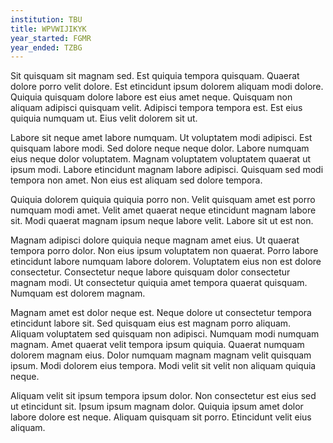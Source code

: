```yaml
---
institution: TBU
title: WPVWIJIKYK
year_started: FGMR
year_ended: TZBG
---
```


Sit quisquam sit magnam sed. Est quiquia tempora quisquam. Quaerat dolore porro velit dolore. Est etincidunt ipsum dolorem aliquam modi dolore. Quiquia quisquam dolore labore est eius amet neque. Quisquam non aliquam adipisci quisquam velit. Adipisci tempora tempora est. Est eius quiquia numquam ut. Eius velit dolorem sit ut.

Labore sit neque amet labore numquam. Ut voluptatem modi adipisci. Est quisquam labore modi. Sed dolore neque neque dolor. Labore numquam eius neque dolor voluptatem. Magnam voluptatem voluptatem quaerat ut ipsum modi. Labore etincidunt magnam labore adipisci. Quisquam sed modi tempora non amet. Non eius est aliquam sed dolore tempora.

Quiquia dolorem quiquia quiquia porro non. Velit quisquam amet est porro numquam modi amet. Velit amet quaerat neque etincidunt magnam labore sit. Modi quaerat magnam ipsum neque labore velit. Labore sit ut est non.

Magnam adipisci dolore quiquia neque magnam amet eius. Ut quaerat tempora porro dolor. Non eius ipsum voluptatem non quaerat. Porro labore etincidunt labore numquam labore dolorem. Voluptatem eius non est dolore consectetur. Consectetur neque labore quisquam dolor consectetur magnam modi. Ut consectetur quiquia amet tempora quaerat quisquam. Numquam est dolorem magnam.

Magnam amet est dolor neque est. Neque dolore ut consectetur tempora etincidunt labore sit. Sed quisquam eius est magnam porro aliquam. Aliquam voluptatem sed quisquam non adipisci. Numquam modi numquam magnam. Amet quaerat velit tempora ipsum quiquia. Quaerat numquam dolorem magnam eius. Dolor numquam magnam magnam velit quisquam ipsum. Modi dolorem eius tempora. Modi velit sit velit non aliquam quiquia neque.

Aliquam velit sit ipsum tempora ipsum dolor. Non consectetur est eius sed ut etincidunt sit. Ipsum ipsum magnam dolor. Quiquia ipsum amet dolor labore dolore est neque. Aliquam quisquam sit porro. Etincidunt velit eius aliquam.
    